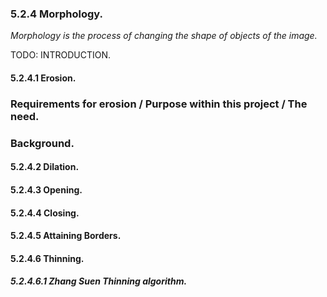 
### 5.2.4 Morphology.

*Morphology is the process of changing the shape of objects of the image.*

<div class="hide">
    TODO: INTRODUCTION.
</div>

#### 5.2.4.1 Erosion.

### Requirements for erosion / Purpose within this project / The need.
### Background.


#### 5.2.4.2 Dilation.


#### 5.2.4.3 Opening.


#### 5.2.4.4 Closing.


#### 5.2.4.5 Attaining Borders.


#### 5.2.4.6 Thinning.


##### 5.2.4.6.1 Zhang Suen Thinning algorithm.